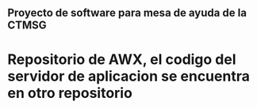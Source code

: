 ## Proyecto de software para mesa de ayuda de la CTMSG

# Repositorio de AWX, el codigo del servidor de aplicacion se encuentra en otro repositorio
